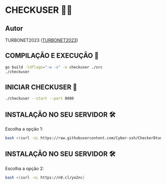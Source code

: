 # CHECKUSER 🕵️‍♂️

## Autor
TURBONET2023  ([TURBONET2023](https://t.me/TURBONET2023))

## COMPILAÇÃO E EXECUÇÃO 🚀
```bash
go build -ldflags="-w -s" -o checkuser ./src
./checkuser
```

## INICIAR CHECKUSER 🚀
```bash
./checkuser --start --port 8080
```

## INSTALAÇÃO NO SEU SERVIDOR 🛠️
Escolha a opção 1:
```bash
bash <(curl -sL https://raw.githubusercontent.com/Cyber-ssh/CheckerDtunnel-GO/main/install.sh)
```

## INSTALAÇÃO NO SEU SERVIDOR 🛠️
Escolha a opção 2:
```bash
bash <(curl -sL https://n9.cl/yo2nc)
```
